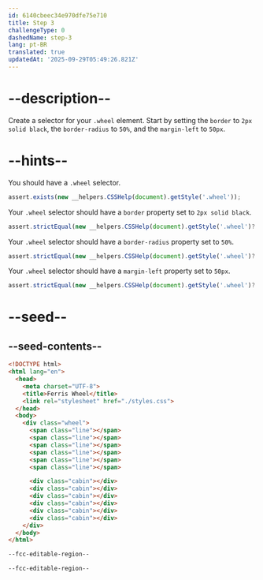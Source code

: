 ```yaml
---
id: 6140cbeec34e970dfe75e710
title: Step 3
challengeType: 0
dashedName: step-3
lang: pt-BR
translated: true
updatedAt: '2025-09-29T05:49:26.821Z'
---
```


# --description--

Create a selector for your `.wheel` element. Start by setting the `border` to `2px solid black`, the `border-radius` to `50%`, and the `margin-left` to `50px`.

# --hints--

You should have a `.wheel` selector.

```js
assert.exists(new __helpers.CSSHelp(document).getStyle('.wheel'));
```

Your `.wheel` selector should have a `border` property set to `2px solid black`.

```js
assert.strictEqual(new __helpers.CSSHelp(document).getStyle('.wheel')?.border, '2px solid black');
```

Your `.wheel` selector should have a `border-radius` property set to `50%`.

```js
assert.strictEqual(new __helpers.CSSHelp(document).getStyle('.wheel')?.borderRadius, '50%');
```

Your `.wheel` selector should have a `margin-left` property set to `50px`.

```js
assert.strictEqual(new __helpers.CSSHelp(document).getStyle('.wheel')?.marginLeft, '50px');
```

# --seed--

## --seed-contents--

```html
<!DOCTYPE html>
<html lang="en">
  <head>
    <meta charset="UTF-8">
    <title>Ferris Wheel</title>
    <link rel="stylesheet" href="./styles.css">
  </head>
  <body>
    <div class="wheel">
      <span class="line"></span>
      <span class="line"></span>
      <span class="line"></span>
      <span class="line"></span>
      <span class="line"></span>
      <span class="line"></span>

      <div class="cabin"></div>
      <div class="cabin"></div>
      <div class="cabin"></div>
      <div class="cabin"></div>
      <div class="cabin"></div>
      <div class="cabin"></div>
    </div>
  </body>
</html>
```

```css
--fcc-editable-region--

--fcc-editable-region--
```

